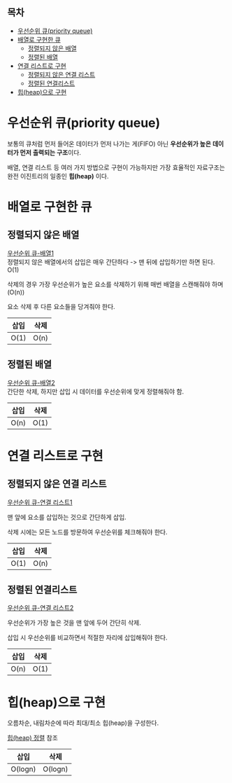 <h2>목차</h2>

- [우선순위 큐(priority queue)](#우선순위-큐priority-queue)
- [배열로 구현한 큐](#배열로-구현한-큐)
  - [정렬되지 않은 배열](#정렬되지-않은-배열)
  - [정렬된 배열](#정렬된-배열)
- [연결 리스트로 구현](#연결-리스트로-구현)
  - [정렬되지 않은 연결 리스트](#정렬되지-않은-연결-리스트)
  - [정렬된 연결리스트](#정렬된-연결리스트)
- [힙(heap)으로 구현](#힙heap으로-구현)

# 우선순위 큐(priority queue)

보통의 큐처럼 먼저 들어온 데이터가 먼저 나가는 게(FIFO) 아닌 **우선순위가 높은 데이터가 먼저 출력되는 구조**이다.

배열, 연결 리스트 등 여러 가지 방법으로 구현이 가능하지만 가장 효율적인 자료구조는 완전 이진트리의 일종인 **힙(heap)** 이다.

# 배열로 구현한 큐

## 정렬되지 않은 배열

[우선순위 큐-배열1](https://github.com/Iam-Sunghyun/javascript-algorithms/blob/main/src/data-structures/priority-queue/priority-queue1.js) <br>
정렬되지 않은 배열에서의 삽입은 매우 간단하다 -> 맨 뒤에 삽입하기만 하면 된다. O(1)

삭제의 경우 가장 우선순위가 높은 요소를 삭제하기 위해 매번 배열을 스캔해줘야 하며(O(n))

요소 삭제 후 다른 요소들을 당겨줘야 한다.

| 삽입 | 삭제 |
| :--: | :--: |
| O(1) | O(n) |

## 정렬된 배열

[우선순위 큐-배열2](https://github.com/Iam-Sunghyun/javascript-algorithms/blob/main/src/data-structures/priority-queue/priority-queue2.js) <br>
간단한 삭제, 하지만 삽입 시 데이터를 우선순위에 맞게 정렬해줘야 함.

| 삽입 | 삭제 |
| :--: | :--: |
| O(n) | O(1) |

# 연결 리스트로 구현

## 정렬되지 않은 연결 리스트

[우선순위 큐-연결 리스트1](https://github.com/Iam-Sunghyun/javascript-algorithms/blob/main/src/data-structures/priority-queue/priority-queue3.js) <br>

맨 앞에 요소를 삽입하는 것으로 간단하게 삽입.

삭제 시에는 모든 노드를 방문하여 우선순위를 체크해줘야 한다.

| 삽입 | 삭제 |
| :--: | :--: |
| O(1) | O(n) |

## 정렬된 연결리스트

[우선순위 큐-연결 리스트2](https://github.com/Iam-Sunghyun/javascript-algorithms/blob/main/src/data-structures/priority-queue/priority-queue4.js)<br>

우선순위가 가장 높은 것을 맨 앞에 두어 간단히 삭제.

삽입 시 우선순위를 비교하면서 적절한 자리에 삽입해줘야 한다.

| 삽입 | 삭제 |
| :--: | :--: |
| O(n) | O(1) |

# 힙(heap)으로 구현

오름차순, 내림차순에 따라 최대/최소 힙(heap)을 구성한다.

[힙(heap) 정렬](https://github.com/Iam-Sunghyun/javascript-algorithms/tree/main/src/algorithms/sorting#7-%ED%9E%99-%EC%A0%95%EB%A0%AC-heap-sort) 참조

|  삽입   |  삭제   |
| :-----: | :-----: |
| O(logn) | O(logn) |
